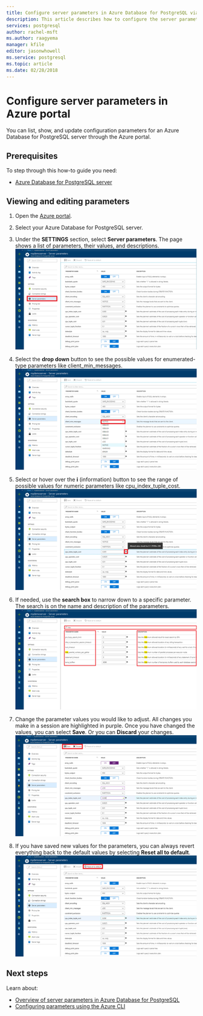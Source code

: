```yaml
---
title: Configure server parameters in Azure Database for PostgreSQL via Azure portal | Microsoft Docs
description: This article describes how to configure the server parameters in Azure Database for PostgreSQL through the Azure portal.
services: postgresql
author: rachel-msft
ms.author: raagyema
manager: kfile
editor: jasonwhowell
ms.service: postgresql
ms.topic: article
ms.date: 02/28/2018
---
```


# Configure server parameters in Azure portal
You can list, show, and update configuration parameters for an Azure Database for PostgreSQL server through the Azure portal.

## Prerequisites
To step through this how-to guide you need:
- [Azure Database for PostgreSQL server](quickstart-create-server-database-portal.md)

## Viewing and editing parameters
1. Open the [Azure portal](https://portal.azure.com).

2. Select your Azure Database for PostgreSQL server.

3. Under the **SETTINGS** section, select **Server parameters**. The page shows a list of parameters, their values, and descriptions.
![Overview Page for Parameters](./media/howto-configure-server-parameters-in-portal/3-overview-of-parameters.png)

4. Select the **drop down** button to see the possible values for enumerated-type parameters like client_min_messages.
![Enumerate drop down](./media/howto-configure-server-parameters-in-portal/4-enum-drop-down.png)

5. Select or hover over the **i** (information) button to see the range of possible values for numeric parameters like cpu_index_tuple_cost.
![information button](./media/howto-configure-server-parameters-in-portal/4-information-button.png)

6. If needed, use the **search box** to narrow down to a specific parameter. The search is on the name and description of the parameters.
![Search results](./media/howto-configure-server-parameters-in-portal/5-search.png)

7. Change the parameter values you would like to adjust. All changes you make in a session are highlighted in purple. Once you have changed the values, you can select **Save**. Or you can **Discard** your changes.
![Save or Discard changes](./media/howto-configure-server-parameters-in-portal/6-save-and-discard-buttons.png)

8. If you have saved new values for the parameters, you can always revert everything back to the default values by selecting **Reset all to default**.
![Reset all to default](./media/howto-configure-server-parameters-in-portal/7-reset-to-default-button.png)

## Next steps
Learn about:
- [Overview of server parameters in Azure Database for PostgreSQL](concepts-servers.md)
- [Configuring parameters using the Azure CLI](howto-configure-server-parameters-using-cli.md)
